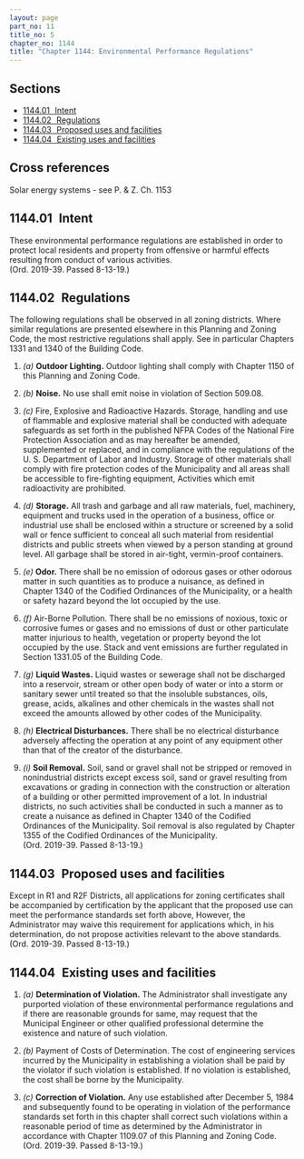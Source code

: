 ```yaml
---
layout: page
part_no: 11
title_no: 5
chapter_no: 1144
title: "Chapter 1144: Environmental Performance Regulations"
---
```


## Sections

* [1144.01   Intent](#114401-intent)
* [1144.02   Regulations](#114402-regulations)
* [1144.03   Proposed uses and facilities](#114403-proposed-uses-and-facilities)
* [1144.04   Existing uses and facilities](#114404-existing-uses-and-facilities)

## Cross references

Solar energy systems - see P. & Z. Ch. 1153

## 1144.01   Intent

These environmental performance regulations are established in order to protect
local residents and property from offensive or harmful effects resulting from
conduct of various activities.  
(Ord. 2019-39. Passed 8-13-19.)

## 1144.02   Regulations

The following regulations shall be observed in all zoning districts. Where
similar regulations are presented elsewhere in this Planning and Zoning Code,
the most restrictive regulations shall apply. See in particular Chapters 1331
and 1340 of the Building Code.

1. _(a)_ **Outdoor Lighting.** Outdoor lighting shall comply with Chapter 1150
of this Planning and Zoning Code.

2. _(b)_ **Noise.** No use shall emit noise in violation of Section 509.08.

3. _(c)_ Fire, Explosive and Radioactive Hazards. Storage, handling and use of
flammable and explosive material shall be conducted with adequate safeguards as
set forth in the published NFPA Codes of the National Fire Protection
Association and as may hereafter be amended, supplemented or replaced, and in
compliance with the regulations of the U. S. Department of Labor and Industry.
Storage of other materials shall comply with fire protection codes of the
Municipality and all areas shall be accessible to fire-fighting equipment,
Activities which emit radioactivity are prohibited.

4. _(d)_ **Storage.** All trash and garbage and all raw materials, fuel,
machinery, equipment and trucks used in the operation of a business, office or
industrial use shall be enclosed within a structure or screened by a solid wall
or fence sufficient to conceal all such material from residential districts and
public streets when viewed by a person standing at ground level. All garbage
shall be stored in air-tight, vermin-proof containers.

5. _(e)_ **Odor.** There shall be no emission of odorous gases or other odorous
matter in such quantities as to produce a nuisance, as defined in Chapter 1340
of the Codified Ordinances of the Municipality, or a health or safety hazard
beyond the lot occupied by the use.

6. _(f)_ Air-Borne Pollution. There shall be no emissions of noxious, toxic or
corrosive fumes or gases and no emissions of dust or other particulate matter
injurious to health, vegetation or property beyond the lot occupied by the use.
Stack and vent emissions are further regulated in Section 1331.05 of the
Building Code.

7. _(g)_ **Liquid Wastes.** Liquid wastes or sewerage shall not be discharged
into a reservoir, stream or other open body of water or into a storm or sanitary
sewer until treated so that the insoluble substances, oils, grease, acids,
alkalines and other chemicals in the wastes shall not exceed the amounts allowed
by other codes of the Municipality.

8. _(h)_ **Electrical Disturbances.** There shall be no electrical disturbance
adversely affecting the operation at any point of any equipment other than that
of the creator of the disturbance.

9. _(i)_ **Soil Removal.** Soil, sand or gravel shall not be stripped or removed
in nonindustrial districts except excess soil, sand or gravel resulting from
excavations or grading in connection with the construction or alteration of a
building or other permitted improvement of a lot. In industrial districts, no
such activities shall be conducted in such a manner as to create a nuisance as
defined in Chapter 1340 of the Codified Ordinances of the Municipality. Soil
removal is also regulated by Chapter 1355 of the Codified Ordinances of the
Municipality.  
(Ord. 2019-39. Passed 8-13-19.)

## 1144.03   Proposed uses and facilities

Except in R1 and R2F Districts, all applications for zoning certificates shall
be accompanied by certification by the applicant that the proposed use can meet
the performance standards set forth above, However, the Administrator may waive
this requirement for applications which, in his determination, do not propose
activities relevant to the above standards.  
(Ord. 2019-39. Passed 8-13-19.)

## 1144.04   Existing uses and facilities

1. _(a)_ **Determination of Violation.** The Administrator shall investigate any
purported violation of these environmental performance regulations and if there
are reasonable grounds for same, may request that the Municipal Engineer or
other qualified professional determine the existence and nature of such
violation.

2. _(b)_ Payment of Costs of Determination. The cost of engineering services
incurred by the Municipality in establishing a violation shall be paid by the
violator if such violation is established. If no violation is established, the
cost shall be borne by the Municipality.

3. _(c)_ **Correction of Violation.** Any use established after December 5, 1984
and subsequently found to be operating in violation of the performance standards
set forth in this chapter shall correct such violations within a reasonable
period of time as determined by the Administrator in accordance with Chapter
1109.07 of this Planning and Zoning Code.  
(Ord. 2019-39. Passed 8-13-19.)
